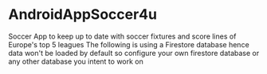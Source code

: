 # AndroidAppSoccer4u
Soccer App to keep up to date with soccer fixtures and score lines of Europe's top 5 leagues  The following is using a Firestore database hence data won't be loaded by default so configure your own firestore database or any other database you intent to work on
